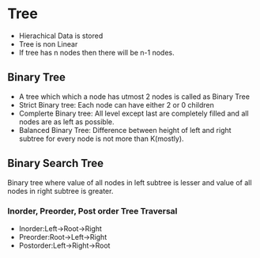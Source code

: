 # Tree
* Hierachical  Data is stored
* Tree is non Linear
* If tree has n nodes then there will be n-1 nodes.

## Binary Tree
* A tree which which a node has utmost 2 nodes is called as Binary Tree
* Strict Binary tree: Each node can have either 2 or 0 children
* Complerte Binary tree: All level except last are completely filled and all nodes are as left as possible.
* Balanced Binary Tree: Difference between height of left and right subtree for every node is not more than K(mostly).

## Binary Search Tree
Binary tree where value of all nodes in left subtree is lesser and value of all nodes in right subtree is greater.
### Inorder, Preorder, Post order Tree Traversal
* Inorder:Left->Root->Right
* Preorder:Root->Left->Right
* Postorder:Left->Right->Root